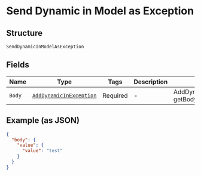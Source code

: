 
# Send Dynamic in Model as Exception

## Structure

`SendDynamicInModelAsException`

## Fields

| Name | Type | Tags | Description | Getter | Setter |
|  --- | --- | --- | --- | --- | --- |
| `Body` | [`AddDynamicInException`](../../doc/models/add-dynamic-in-exception.md) | Required | - | AddDynamicInException getBody() | setBody(AddDynamicInException body) |

## Example (as JSON)

```json
{
  "body": {
    "value": {
      "value": "test"
    }
  }
}
```

